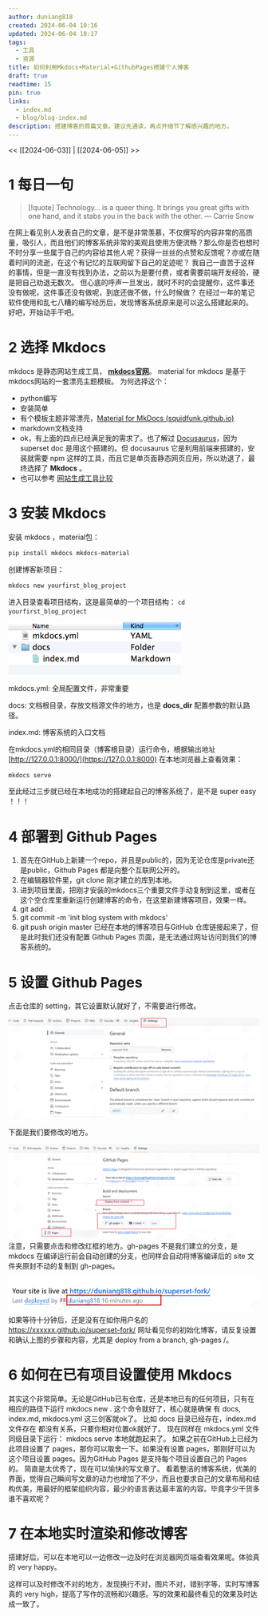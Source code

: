 ```yaml
---
author: duniang818
created: 2024-06-04 10:16
updated: 2024-06-04 10:17
tags:
  - 工具
  - 资源
title: 如何利用Mkdocs+Material+GithubPages搭建个人博客
draft: true
readtime: 15
pin: true
links:
  - index.md
  - blog/blog-index.md
description: 搭建博客的首篇文章。建议先通读，再点开细节了解感兴趣的地方。
---
```

<< [[2024-06-03]] | [[2024-06-05]] >>

# 1 每日一句

> [!quote] Technology… is a queer thing. It brings you great gifts with one hand, and it stabs you in the back with the other.
> — Carrie Snow

在网上看见别人发表自己的文章，是不是非常羡慕，不仅撰写的内容非常的高质量，吸引人，而且他们的博客系统非常的美观且使用方便流畅？那么你是否也想时不时分享一些属于自己的内容给其他人呢？获得一丝丝的点赞和反馈呢？亦或在随着时间的流逝，在这个有记忆的互联网留下自己的足迹呢？
我自己一直苦于这样的事情，但是一直没有找到办法，之前以为是要付费，或者需要前端开发经验，硬是把自己劝退无数次。
但心底的呼声一旦发出，就时不时的会提醒你，这件事还没有做呢，这件事还没有做呢，到底还做不做，什么时候做？
在经过一年的笔记软件使用和乱七八糟的编写经历后，发现博客系统原来是可以这么搭建起来的。
好吧，开始动手干吧。

# 2 选择 Mkdocs

mkdocs 是静态网站生成工具， [**mkdocs官网**](https://www.mkdocs.org/)。
material for mkdocs 是基于mkdocs网站的一套漂亮主题模板。
为何选择这个：

- python编写
- 安装简单
- 有个模板主题非常漂亮，[Material for MkDocs (squidfunk.github.io)](https://squidfunk.github.io/mkdocs-material/)
- markdown文档支持
- ok，有上面的四点已经满足我的需求了。也了解过 [Docusaurus](https://docusaurus.io/docs)，因为 superset doc 是用这个搭建的。但 docusaurus 它是利用前端来搭建的，安装就需要 npm 这样的工具，而且它是单页面静态网页应用，所以劝退了，最终选择了 **Mkdocs** 。
- 也可以参考 [网站生成工具比较](/docs/blog/posts/网站生成工具比较.md)

# 3 安装 Mkdocs

安装 mkdocs ，material包：

```powershell
pip install mkdocs mkdocs-material
```

创建博客新项目：

```powershell
mkdocs new yourfirst_blog_project
```

进入目录查看项目结构，这是最简单的一个项目结构： `cd yourfirst_blog_project`

![1717481980941](images/如何利用Mkdocs+Material+GithubPages搭建个人博客/1717481980941.png)

mkdocs.yml: 全局配置文件，非常重要

docs: 文档根目录，存放文档源文件的地方，也是 **docs_dir** 配置参数的默认路径。

index.md: 博客系统的入口文档

在mkdocs.yml的相同目录（博客根目录）运行命令，根据输出地址 [http://127.0.0.1:8000/](https://127.0.0.1:8000) 在本地浏览器上查看效果：

```powershell
mkdocs serve
```

至此经过三步就已经在本地成功的搭建起自己的博客系统了，是不是 super easy ！！！

# 4 部署到 Github Pages

1. 首先在GitHub上新建一个repo，并且是public的，因为无论仓库是private还是public，Github Pages 都是向整个互联网公开的。
2. 在编辑器软件里，git clone 刚才建立的库到本地。
3. 进到项目里面，把刚才安装的mkdocs三个重要文件手动复制到这里，或者在这个空仓库里重新运行创建博客的命令，在这里新建博客项目，效果一样。
4. git add .
5. git commit -m 'init blog system with mkdocs'
6. git push origin master
   已经在本地的博客项目与GitHub 仓库链接起来了，但是此时我们还没有配置 Github Pages 页面，是无法通过网址访问到我们的博客系统的。

# 5 设置 Github Pages

点击仓库的 setting，其它设置默认就好了，不需要进行修改。

![1717482976228](images/如何利用Mkdocs+Material+GithubPages搭建个人博客/1717482976228.png)

下面是我们要修改的地方。

![1717482997215](images/如何利用Mkdocs+Material+GithubPages搭建个人博客/1717482997215.png)
注意，只需要点击和修改红框的地方。gh-pages 不是我们建立的分支，是 mkdocs 在编译运行前会自动创建的分支，也同样会自动将博客编译后的 site 文件夹原封不动的复制到 gh-pages。

![1717488375769](images/如何利用Mkdocs+Material+GithubPages搭建个人博客/1717488375769.png)
如果等待十分钟后，还是没有在如你用户名的 https://xxxxxx.github.io/superset-fork/ 网址看见你的初始化博客，请反复设置和确认上图的步骤和内容，尤其是 deploy from a branch,  gh-pages /。

# 6 如何在已有项目设置使用 Mkdocs

其实这个非常简单。无论是GitHub已有仓库，还是本地已有的任何项目，只有在相应的路径下运行
mkdocs new .
这个命令就好了，核心就是确保 有 docs, index.md, mkdocs.yml 这三剑客就ok了。
比如 docs 目录已经存在，index.md文件存在 都没有关系，只要你相对位置ok就好了。
现在同样在 mkdocs.yml 文件同级目录下运行：
mkdocs serve
本地就跑起来了。
如果之前在GitHub上已经为此项目设置了 pages，那你可以取舍一下。如果没有设置 pages，那刚好可以为这个项目设置 pages。因为GitHub Pages 是支持每个项目设置自己的 Pages 的。
简直是太优秀了，现在可以愉快的写文章了。
看着整洁的博客系统，优美的界面，觉得自己瞬间写文章的动力也增加了不少，而且也要求自己的文章布局和结构优美，用最好的框架组织内容，最少的语言表达最丰富的内容。毕竟字少干货多谁不喜欢呢？

# 7 在本地实时渲染和修改博客

搭建好后，可以在本地可以一边修改一边及时在浏览器网页端查看效果呢。体验真的 very happy。

这样可以及时修改不对的地方，发现换行不对，图片不对，错别字等，实时写博客真的 very high，提高了写作的流畅和兴趣感。写的效果和最终看见的效果及时达成一致了。
